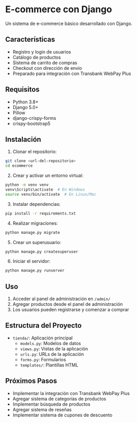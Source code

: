 # E-commerce con Django

Un sistema de e-commerce básico desarrollado con Django.

## Características

- Registro y login de usuarios
- Catálogo de productos
- Sistema de carrito de compras
- Checkout con dirección de envío
- Preparado para integración con Transbank WebPay Plus

## Requisitos

- Python 3.8+
- Django 5.0+
- Pillow
- django-crispy-forms
- crispy-bootstrap5

## Instalación

1. Clonar el repositorio:
```bash
git clone <url-del-repositorio>
cd ecommerce
```

2. Crear y activar un entorno virtual:
```bash
python -m venv venv
venv\Scripts\activate  # En Windows
source venv/bin/activate  # En Linux/Mac
```

3. Instalar dependencias:
```bash
pip install -r requirements.txt
```

4. Realizar migraciones:
```bash
python manage.py migrate
```

5. Crear un superusuario:
```bash
python manage.py createsuperuser
```

6. Iniciar el servidor:
```bash
python manage.py runserver
```

## Uso

1. Acceder al panel de administración en `/admin/`
2. Agregar productos desde el panel de administración
3. Los usuarios pueden registrarse y comenzar a comprar

## Estructura del Proyecto

- `tienda/`: Aplicación principal
  - `models.py`: Modelos de datos
  - `views.py`: Vistas de la aplicación
  - `urls.py`: URLs de la aplicación
  - `forms.py`: Formularios
  - `templates/`: Plantillas HTML

## Próximos Pasos

- Implementar la integración con Transbank WebPay Plus
- Agregar sistema de categorías de productos
- Implementar búsqueda de productos
- Agregar sistema de reseñas
- Implementar sistema de cupones de descuento 
